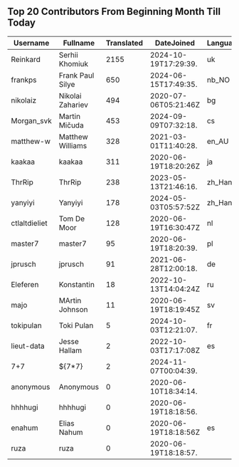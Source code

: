 ## Top 20 Contributors From Beginning Month Till Today ##
|Username|Fullname|Translated|DateJoined|Language|
|--------|--------|----------|----------|-------|
|Reinkard|Serhii Khomiuk|2155|2024-10-19T17:29:39.|uk|
|frankps|Frank Paul Silye|650|2024-06-15T17:49:35.|nb_NO|
|nikolaiz|Nikolai Zahariev|494|2020-07-06T05:21:46Z|bg|
|Morgan_svk|Martin Mičuda|453|2024-09-09T07:32:18.|cs|
|matthew-w|Matthew Williams|328|2021-03-01T11:40:28.|en_AU|
|kaakaa|kaakaa|311|2020-06-19T18:20:26Z|ja|
|ThrRip|ThrRip|238|2023-05-13T21:46:16.|zh_Hans|
|yanyiyi|Yanyiyi|178|2024-05-03T05:57:52Z|zh_Hant|
|ctlaltdieliet|Tom De Moor|128|2020-06-19T16:30:47Z|nl|
|master7|master7|95|2020-06-19T18:20:39.|pl|
|jprusch|jprusch|91|2021-06-28T12:00:18.|de|
|Eleferen|Konstantin|18|2022-10-13T14:04:24Z|ru|
|majo|MArtin Johnson|11|2020-06-19T18:19:45Z|sv|
|tokipulan|Toki Pulan|5|2024-10-03T12:21:07.|fr|
|lieut-data|Jesse Hallam|2|2022-10-03T17:17:08Z|es|
|7+7|${7*7}|2|2024-11-07T00:04:39.||
|anonymous|Anonymous|0|2020-06-10T18:34:14.||
|hhhhugi|hhhhugi|0|2020-06-19T18:18:56.||
|enahum|Elias  Nahum|0|2020-06-19T18:18:56Z|es|
|ruza|ruza|0|2020-06-19T18:18:57.||
